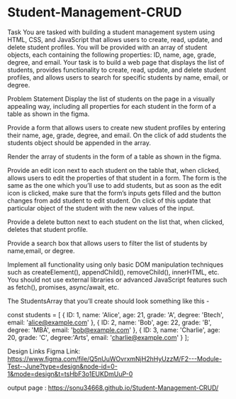 # Student-Management-CRUD

Task
You are tasked with building a student management system using HTML, CSS, and JavaScript that allows users to create, read, update, and delete student profiles. You will be provided with an array of student objects, each containing the following properties: ID, name, age, grade, degree, and email.
Your task is to build a web page that displays the list of students, provides functionality to create, read, update, and delete student profiles, and allows users to search for specific students by name, email, or degree.

Problem Statement
Display the list of students on the page in a visually appealing way, including all properties for each student in the form of a table as shown in the figma.


Provide a form that allows users to create new student profiles by entering their name, age, grade, degree, and email. On the click of add students the students object should be appended in the array.


Render the array of students in the form of a table as shown in the figma.


Provide an edit icon next to each student on the table that, when clicked, allows users to edit the properties of that student in a form. The form is the same as the one which you’ll use to add students, but as soon as the edit icon is clicked, make sure that the form’s inputs gets filled and the button changes from add student to edit student. On click of this update that particular object of the student with the new values of the input.


Provide a delete button next to each student on the list that, when clicked, deletes that student profile.


Provide a search box that allows users to filter the list of students by name,email, or degree.


Implement all functionality using only basic DOM manipulation techniques such as createElement(), appendChild(), removeChild(), innerHTML, etc. You should not use external libraries or advanced JavaScript features such as fetch(), promises, async/await, etc.


The StudentsArray that you’ll create should look something like this -


const students = [ { ID: 1, name: 'Alice', age: 21, grade: 'A', degree: 'Btech', email: 'alice@example.com' }, { ID: 2, name: 'Bob', age: 22, grade: 'B', degree: 'MBA', email: 'bob@example.com' }, { ID: 3, name: 'Charlie', age: 20, grade: 'C', degree:'Arts', email: 'charlie@example.com' } ];

Design Links
Figma Link:
https://www.figma.com/file/Q5nUuWOvrxmNjH2hHyUzzM/F2---Module-Test--June?type=design&node-id=0-1&mode=design&t=tsHbF3o1EUKDmUuP-0



output page : https://sonu34668.github.io/Student-Management-CRUD/
